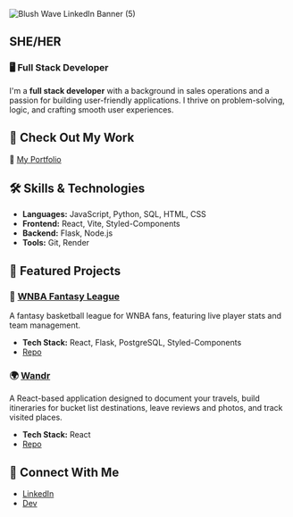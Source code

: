 
<!--
![Hi, I’m Kelsey!](https://github.com/user-attachments/assets/85509a2c-d0b9-47b4-a567-a8953a7c4a50)
-->
<!--
![github banner pink](https://github.com/user-attachments/assets/6c992698-9586-451b-b1d9-da91d33f6c5d)
-->
![Blush Wave LinkedIn Banner (5)](https://github.com/user-attachments/assets/66027689-1441-4945-9bb1-883384c1d519)




## SHE/HER

### 🖥️ Full Stack Developer 
<!-- | Passionate About Women's Sports & Tech 🌈 -->

I'm a **full stack developer** with a background in sales operations and a passion for building user-friendly applications. I thrive on problem-solving, logic, and crafting smooth user experiences.


## 💼 Check Out My Work  
🚀 [My Portfolio](https://kelseyrocheportfolio.onrender.com/)  


## 🛠️ Skills & Technologies  
- **Languages:** JavaScript, Python, SQL, HTML, CSS  
- **Frontend:** React, Vite, Styled-Components  
- **Backend:** Flask, Node.js  
- **Tools:** Git, Render 

## 📌 Featured Projects  

### 🏀 [WNBA Fantasy League](https://wnba-fantasy-league-1.onrender.com/)  
A fantasy basketball league for WNBA fans, featuring live player stats and team management.  
- **Tech Stack:** React, Flask, PostgreSQL, Styled-Components  
- [Repo](your-github-repo-link)

### 🌍 [Wandr](https://jtrapp18.github.io/wandr-personal-travel-journal/)  
A React-based application designed to document your travels, build itineraries for bucket list destinations, leave reviews and photos, and track visited places.  
- **Tech Stack:** React  
- [Repo](https://github.com/jtrapp18/wandr-personal-travel-journal)  

<!---
### 🔍 [Women's Sports Watch Guide](your-live-project-link.com)  
Find out where to watch women's sports in your area! Uses location-based search for bars and streaming options.  
- **Tech Stack:** React, Flask, API integration  
- [Repo](your-github-repo-link)  

### 🎨 [Other Project Name](your-live-project-link.com)  
Brief description of your project.  
- **Tech Stack:** React, Flask, SQL  
- [Repo](your-github-repo-link)  
--->

## 🔗 Connect With Me  
- [LinkedIn](https://www.linkedin.com/in/kelsey-roche/)  
- [Dev](https://dev.to/kelseyroche)  
<!--
**kelseyroche/kelseyroche** is a ✨ _special_ ✨ repository because its `README.md` (this file) appears on your GitHub profile.

Here are some ideas to get you started:

- 🔭 I’m currently working on ...
- 🌱 I’m currently learning ...
- 👯 I’m looking to collaborate on ...
- 🤔 I’m looking for help with ...
- 💬 Ask me about ...
- 📫 How to reach me: ...
- 😄 Pronouns: ...
- ⚡ Fun fact: ...
-->
